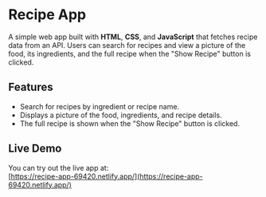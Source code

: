 # Recipe App

A simple web app built with **HTML**, **CSS**, and **JavaScript** that fetches recipe data from an API. Users can search for recipes and view a picture of the food, its ingredients, and the full recipe when the "Show Recipe" button is clicked.

## Features

- Search for recipes by ingredient or recipe name.
- Displays a picture of the food, ingredients, and recipe details.
- The full recipe is shown when the "Show Recipe" button is clicked.

## Live Demo

You can try out the live app at:  
[https://recipe-app-69420.netlify.app/](https://recipe-app-69420.netlify.app/)
